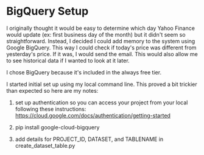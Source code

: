 # BigQuery Setup

I originally thought it would be easy to determine which day Yahoo Finance would update (ex: first business day of the month) but it didn't seem so straightforward. Instead, I decided I could add memory to the system using Google BigQuery. This way I could check if today's price was different from yesterday's price. If it was, I would send the email. This would also allow me to see historical data if I wanted to look at it later.

I chose BigQuery because it's included in the always free tier.

I started initial set up using my local command line. This proved a bit trickier than expected so here are my notes:

1) set up authentication so you can access your project from your local following these instructions: https://cloud.google.com/docs/authentication/getting-started

2) pip install google-cloud-bigquery

3) add details for PROJECT_ID, DATASET, and TABLENAME in create_dataset_table.py
